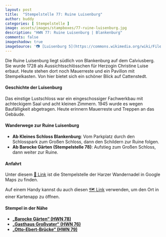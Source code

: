 ```yaml
---
layout: post
title:  "Stempelstelle 77: Ruine Luisenburg"
author: buddy
categories: [ Stempelstelle ]
image: assets/images/stampboxes/77-ruine-luisenburg.jpg
description: "HWN 77: Ruine Luisenburg | Blankenburg"
comments: false
imageshadow: true
imageSource: '📷 [Luisenburg 5](https://commons.wikimedia.org/wiki/File:Luisenburg_5.jpg) von <a href="//commons.wikimedia.org/wiki/User:Ordercrazy" title="User:Ordercrazy">Ordercrazy</a> unter Lizenz [CC0](http://creativecommons.org/publicdomain/zero/1.0/deed.en)'
---
```


Die Ruine Luisenburg liegt südlich von Blankenburg auf dem Calviusberg. Sie wurde 1728 als Aussichtsschlösschen für Herzogin Christine Luise erbaut. Heute stehen dort noch Mauerreste und ein Pavillon mit Stempelkasten. Von hier bietet sich ein schöner Blick auf Cattenstedt.

#### Geschichte der Luisenburg

Das einstige Lustschloss war ein eingeschossiger Fachwerkbau mit achteckigem Saal und acht kleinen Zimmern. 1945 wurde es wegen Baufälligkeit abgetragen. Heute erinnern Mauerreste und Treppen an das Gebäude.

#### Wanderwege zur Ruine Luisenburg

- **Ab Kleines Schloss Blankenburg**: Vom Parkplatz durch den Schlosspark zum Großen Schloss, dann den Schildern zur Ruine folgen.
- **Ab Barocke Gärten (Stempelstelle 78)**: Aufstieg zum Großen Schloss, dann weiter zur Ruine.

#### Anfahrt

Unter diesem [📍 Link](https://www.google.com/maps/dir/?api=1&origin=&destination=51.78275%2C%2010.95420) ist die Stempelstelle der Harzer Wandernadel in Google Maps zu finden.

<div class="android-only">
  Auf einem Handy kannst du auch diesen 
  <a href="geo:51.78275,10.95420">🗺️ Link</a> 
  verwenden, um den Ort in einer Kartenapp zu öffnen.
  <p></p>
</div>

#### Stempel in der Nähe

- [**„Barocke Gärten“ (HWN 78)**](/stempelstelle-78-barocke-gaerten)
- [**„Gasthaus Großvater“ (HWN 76)**](/stempelstelle-76-grossvaterfelsen)
- [**„Otto-Ebert-Brücke“ (HWN 79)**](/stempelstelle-79-otto-ebert-bruecke-am-herzogsweg)
